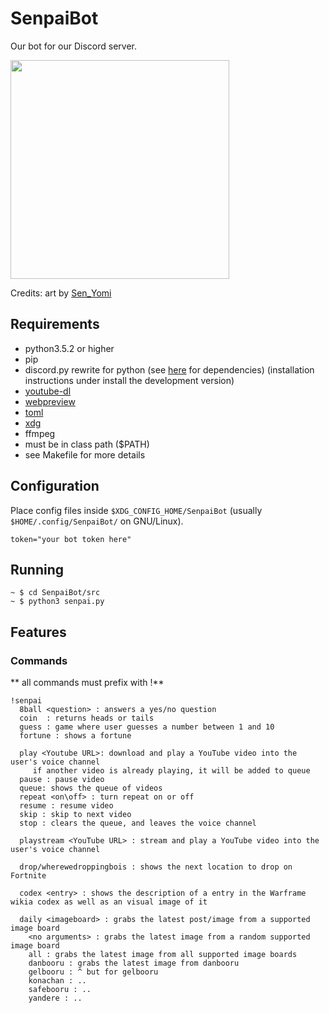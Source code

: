 # SenpaiBot

Our bot for our Discord server.

<p>
<img src="https://github.com/SnoopySnipe/SenpaiBot/raw/master/senpai_bot.png" width="350">
</p>

Credits: art by [Sen_Yomi](https://www.instagram.com/sen_yomi/?hl=en)

## Requirements
 - python3.5.2 or higher
 - pip
  - discord.py rewrite for python (see [here](https://github.com/Rapptz/discord.py/tree/rewrite) for dependencies) (installation instructions under install the development version)
  - [youtube-dl](https://github.com/rg3/youtube-dl)
  - [webpreview](https://github.com/ludbek/webpreview)
  - [toml](https://github.com/uiri/toml)
  - [xdg](https://github.com/srstevenson/xdg)
 - ffmpeg
  - must be in class path ($PATH)
 - see Makefile for more details

## Configuration
Place config files inside `$XDG_CONFIG_HOME/SenpaiBot` (usually `$HOME/.config/SenpaiBot/` on GNU/Linux).
```
token="your bot token here"
```

## Running
```
~ $ cd SenpaiBot/src
~ $ python3 senpai.py
```

## Features

### Commands
** all commands must prefix with !**
```
!senpai
  8ball <question> : answers a yes/no question
  coin	: returns heads	or tails
  guess : game where user guesses a number between 1 and 10
  fortune : shows a fortune

  play <Youtube URL>: download and play a YouTube video into the user's voice channel
     if another video is already playing, it will be added to queue
  pause : pause video
  queue: shows the queue of videos
  repeat <on\off> : turn repeat on or off
  resume : resume video
  skip : skip to next video
  stop : clears the queue, and leaves the voice channel

  playstream <YouTube URL> : stream and play a YouTube video into the user's voice channel

  drop/wherewedroppingbois : shows the next location to drop on Fortnite

  codex <entry> : shows the description of a entry in the Warframe wikia codex as well as an visual image of it

  daily <imageboard> : grabs the latest post/image from a supported image board
    <no arguments> : grabs the latest image from a random supported image board
    all : grabs the latest image from all supported image boards
    danbooru : grabs the latest image from danbooru
    gelbooru : ^ but for gelbooru
    konachan : ..
    safebooru : ..
    yandere : ..
```


